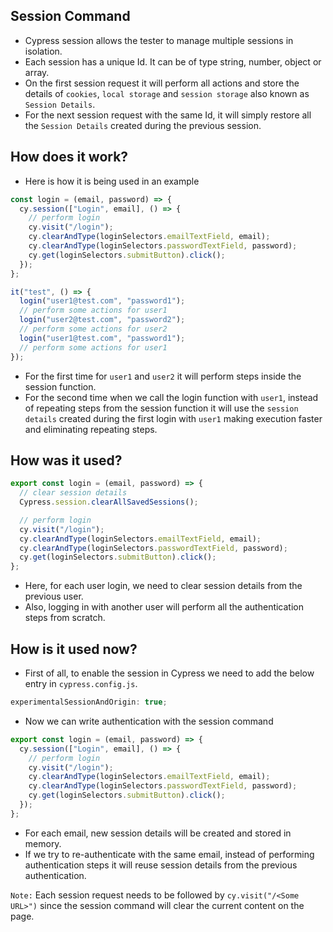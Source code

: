 ## Session Command

- Cypress session allows the tester to manage multiple sessions in isolation.
- Each session has a unique Id. It can be of type string, number, object or array.
- On the first session request it will perform all actions and store the details of `cookies`, `local storage` and `session storage` also known as `Session Details`.
- For the next session request with the same Id, it will simply restore all the `Session Details` created during the previous session.

## How does it work?

- Here is how it is being used in an example

```javascript
const login = (email, password) => {
  cy.session(["Login", email], () => {
    // perform login
    cy.visit("/login");
    cy.clearAndType(loginSelectors.emailTextField, email);
    cy.clearAndType(loginSelectors.passwordTextField, password);
    cy.get(loginSelectors.submitButton).click();
  });
};

it("test", () => {
  login("user1@test.com", "password1");
  // perform some actions for user1
  login("user2@test.com", "password2");
  // perform some actions for user2
  login("user1@test.com", "password1");
  // perform some actions for user1
});
```

- For the first time for `user1` and `user2` it will perform steps inside the session function.
- For the second time when we call the login function with `user1`, instead of repeating steps from the session function it will use the `session details` created during the first login with `user1` making execution faster and eliminating repeating steps.

## How was it used?

```javascript
export const login = (email, password) => {
  // clear session details
  Cypress.session.clearAllSavedSessions();

  // perform login
  cy.visit("/login");
  cy.clearAndType(loginSelectors.emailTextField, email);
  cy.clearAndType(loginSelectors.passwordTextField, password);
  cy.get(loginSelectors.submitButton).click();
};
```

- Here, for each user login, we need to clear session details from the previous user.
- Also, logging in with another user will perform all the authentication steps from scratch.

## How is it used now?

- First of all, to enable the session in Cypress we need to add the below entry in `cypress.config.js`.

```javascript
experimentalSessionAndOrigin: true;
```

- Now we can write authentication with the session command

```javascript
export const login = (email, password) => {
  cy.session(["Login", email], () => {
    // perform login
    cy.visit("/login");
    cy.clearAndType(loginSelectors.emailTextField, email);
    cy.clearAndType(loginSelectors.passwordTextField, password);
    cy.get(loginSelectors.submitButton).click();
  });
};
```

- For each email, new session details will be created and stored in memory.
- If we try to re-authenticate with the same email, instead of performing authentication steps it will reuse session details from the previous authentication.

`Note:` Each session request needs to be followed by `cy.visit("/<Some URL>")` since the session command will clear the current content on the page.

